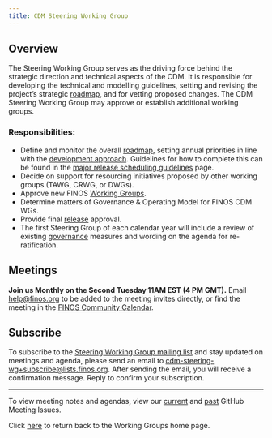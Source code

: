 ```yaml
---
title: CDM Steering Working Group
---
```


## Overview

The Steering Working Group serves as the driving force behind the strategic direction and technical aspects of the CDM. It is responsible for developing the technical and modelling guidelines, setting and revising the project’s strategic [roadmap](/ROADMAP.md), and for vetting proposed changes. The CDM Steering Working Group may approve or establish additional working groups. 


### Responsibilities:

- Define and monitor the overall [roadmap](https://github.com/finos/common-domain-model/blob/master/ROADMAP.md), setting annual priorities in line with the [development approach](development-approach.md). Guidelines for how to complete this can be found in the [major release scheduling guidelines](major-release-scheduling-guidelines.md) page.
- Decide on support for resourcing initiatives proposed by other working groups (TAWG, CRWG, or DWGs).
- Approve new FINOS [Working Groups](working-groups.md).
- Determine matters of Governance & Operating Model for FINOS CDM WGs.
- Provide final [release](maintenance-and-release.md) approval.
- The first Steering Group of each calendar year will include a review of existing [governance](https://github.com/finos/common-domain-model/blob/master/GOVERNANCE.md) measures and wording on the agenda for re-ratification.


## Meetings

**Join us Monthly on the Second Tuesday 11AM EST (4 PM GMT).** Email help@finos.org to be added to the meeting invites directly, or find the meeting in the [FINOS Community Calendar](https://calendar.google.com/calendar/embed?src=finos.org_fac8mo1rfc6ehscg0d80fi8jig%40group.calendar.google.com). 


## Subscribe

To subscribe to the [Steering Working Group mailing list](https://lists.finos.org/g/cdm-steering-wg) and stay updated on meetings and agenda, please send an email to [cdm-steering-wg+subscribe@lists.finos.org](mailto:cdm-steering-wg+subscribe@lists.finos.org). After sending the email, you will receive a confirmation message. Reply to confirm your subscription.

---

To view meeting notes and agendas, view our [current](https://github.com/finos/common-domain-model/issues?q=is%3Aissue+%22CDM+Steering+Working+Group+-+%22+is%3Aopen+) and [past](https://github.com/finos/common-domain-model/issues?q=is%3Aissue+%22CDM+Steering+Working+Group+-+%22+is%3Aclosed) GitHub Meeting Issues. 

Click [here](working-groups.md) to return back to the Working Groups home page.
